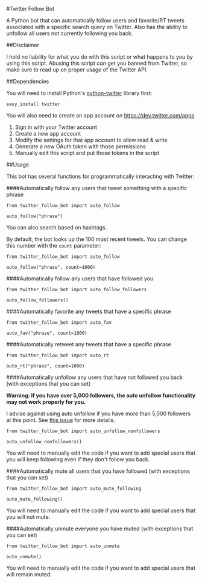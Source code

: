 #Twitter Follow Bot

A Python bot that can automatically follow users and favorite/RT tweets associated with a specific search query on Twitter. Also has the ability to unfollow all users not currently following you back.

##Disclaimer

I hold no liability for what you do with this script or what happens to you by using this script. Abusing this script *can* get you banned from Twitter, so make sure to read up on proper usage of the Twitter API.

##Dependencies

You will need to install Python's [python-twitter](https://code.google.com/p/python-twitter/) library first:

    easy_install twitter
    
You will also need to create an app account on https://dev.twitter.com/apps

1. Sign in with your Twitter account
2. Create a new app account
3. Modify the settings for that app account to allow read & write
4. Generate a new OAuth token with those permissions
5. Manually edit this script and put those tokens in the script

##Usage

This bot has several functions for programmatically interacting with Twitter:

####Automatically follow any users that tweet something with a specific phrase

    from twitter_follow_bot import auto_follow
  
    auto_follow("phrase")
    
You can also search based on hashtags.
  
By default, the bot looks up the 100 most recent tweets. You can change this number with the `count` parameter:

    from twitter_follow_bot import auto_follow
  
    auto_follow("phrase", count=1000)
    
####Automatically follow any users that have followed you

    from twitter_follow_bot import auto_follow_followers
    
    auto_follow_followers()

####Automatically favorite any tweets that have a specific phrase

    from twitter_follow_bot import auto_fav
  
    auto_fav("phrase", count=1000)
    
####Automatically retweet any tweets that have a specific phrase

    from twitter_follow_bot import auto_rt
  
    auto_rt("phrase", count=1000)

####Automatically unfollow any users that have not followed you back (with exceptions that you can set)

**Warning: If you have over 5,000 followers, the auto unfollow functionality may not work properly for you.**

I advise against using auto unfollow if you have more than 5,000 followers at this point. See [this issue](https://github.com/rhiever/twitter-follow-bot/issues/14) for more details.

    from twitter_follow_bot import auto_unfollow_nonfollowers
  
    auto_unfollow_nonfollowers()
  
You will need to manually edit the code if you want to add special users that you will keep following even if they don't follow you back.

####Automatically mute all users that you have followed (with exceptions that you can set)

    from twitter_follow_bot import auto_mute_following
    
    auto_mute_following()

You will need to manually edit the code if you want to add special users that you will not mute.

####Automatically unmute everyone you have muted (with exceptions that you can set)

    from twitter_follow_bot import auto_unmute
    
    auto_unmute()
    
You will need to manually edit the code if you want to add special users that will remain muted. 
